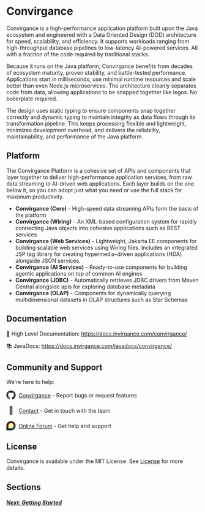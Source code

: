 # Convirgance

Convirgance is a high-performance application platform built upon the Java ecosystem 
and engineered with a Data Oriented Design (DOD) architecture for speed, scalability, 
and efficiency. It supports workloads ranging from high-throughput database pipelines 
to low-latency AI-powered services. All with a fraction of the code required by 
traditional stacks.

Because it runs on the Java platform, Convirgance benefits from decades of ecosystem
maturity, proven stability, and battle-tested performance. Applications start in 
milliseconds, use minimal runtime resources and scale better than even Node.js 
microservices. The architecture cleanly separates code from data, allowing 
applications to be snapped together like legos. No boilerplate required.

The design uses static typing to ensure components snap together correctly
and dynamic typing to maintain integrity as data flows through its transformation 
pipeline. This keeps processing flexible and lightweight, minimizes development 
overhead, and delivers the reliability, maintainability, and performance of the 
Java platform.

## Platform

The Convirgance Platform is a cohesive set of APIs and components that layer together to 
deliver high-performance application services, from raw data streaming to AI-driven web 
applications. Each layer builds on the one below it, so you can adopt just what you need 
or use the full stack for maximum productivity.

- **Convirgance (Core)** - High-speed data streaming APIs form the basis of the platform
- **Convirgance (Wiring)** - An XML-based configuration system for rapidly connecting Java objects into cohesive applications such as REST services 
- **Convirgance (Web Services)** - Lightweight, Jakarta EE components for building scalable web services using Wiring files. Includes an integrated JSP tag library for creating hypermedia-driven applications (HDA) alongside JSON services.
- **Convirgance (AI Services)** - Ready-to-use components for building agentic applications on top of common AI engines
- **Convirgance (JDBC)** - Automatically retrieves JDBC drivers from Maven Central alongside apis for exploring database metadata
- **Convirgance (OLAP)** - Components for dynamically querying multidimensional datasets in OLAP structures such as Star Schemas


## Documentation

📑 High Level Documentation: https://docs.invirgance.com/convirgance/

📚 JavaDocs: https://docs.invirgance.com/javadocs/convirgance/

## Community and Support

We're here to help:

<div style="display: flex; align-items: center; gap: 8px; margin-bottom: 16px">
 <img src="./images/github.png" width="24" height="24" style="display: flex; align-items: center; justify-content: center;">
 <div>
     <a target="_blank" href="https://github.com/InvirganceOpenSource/convirgance">Convirgance</a>
     <span>- Report bugs or request features</span>
 </div>
</div>

<div style="display: flex; align-items: center; gap: 8px; margin-bottom: 16px">
  <span style="display: flex; align-items: center; justify-content: center;font-size:20px; width: 24px; height: 24px">📑</span>
  <div>
    <a href="./#/contact.md">Contact</a>
    <span>- Get in touch with the team</span>
  </div>
</div>

<div style="display: flex; align-items: center; gap: 8px; margin-bottom: 16px">
  <img src="./images/discourse.png" width="24" height="24" style="display: flex; align-items: center; justify-content: center;">
  <div>
    <a target="_blank" href="https://discuss.convirgance.com">Online Forum</a>
    <span>- Get help and support</span>
  </div>
</div>

## License

Convirgance is available under the MIT License. See [License](https://raw.githubusercontent.com/InvirganceOpenSource/convirgance/refs/heads/main/LICENSE.md) for more details.

## Sections

##### [Next: Getting Started](./getting-started?id=getting-started-with-convirgance)
